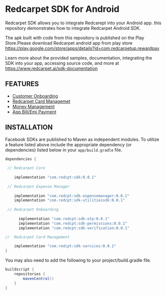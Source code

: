 # Redcarpet SDK for Android

Redcarpet SDK  allows you to integrate Redcarept into your Android app. this repository demonstrates how to integrate Redcarpet Android SDK.

The apk built with code from this repository is published on the Play Store.Please download Redcarpet android app from play store https://play.google.com/store/apps/details?id=com.redcarpetup.rewardpay

Learn more about the provided samples, documentation, integrating the SDK into your app, accessing source code, and more at https://www.redcarpet.ai/sdk-documentation

FEATURES
--------
* [Customer Onboarding](https://www.redcarpet.ai/sdk-documentation)
* [Redcarpet Card Managemet](https://www.redcarpet.ai/sdk-documentation)
* [Money Management](https://www.redcarpet.ai/sdk-documentation)
* [App Bill/Emi Payment](https://www.redcarpet.ai/sdk-documentation)



INSTALLATION
------------
Facebook SDKs are published to Maven as independent modules. To utilize a feature listed above
include the appropriate dependency (or dependencies) listed below in your `app/build.gradle` file.
```gradle
dependencies {
 
 // Redcarpet Core
 
    implementation "com.redcpt:sdk:0.0.1"
    
 // Redcarpet Expense Manager 
 
    implementation "com.redcpt:sdk-expensemanager:0.0.1"
    implementation "com.redcpt:sdk-utilitiessdk:0.0.1"
    
 // Redcarpet Onboarding   
 
      implementation "com.redcpt:sdk-otp:0.0.1"
      implementation "com.redcpt:sdk-permissions:0.0.1"
      implementation "com.redcpt:sdk-verification:0.0.1"
    
//  Redcarpet Card Management 

    implementation "com.redcpt:sdk-services:0.0.1"
}
```

You may also need to add the following to your project/build.gradle file.
```gradle
buildscript {
    repositories {
        mavenCentral()
    }
}
```
